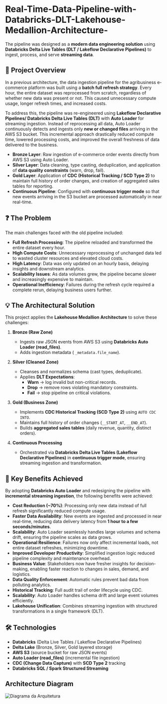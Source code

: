 # Real-Time-Data-Pipeline-with-Databricks-DLT-Lakehouse-Medallion-Architecture-
The pipeline was designed as a **modern data engineering solution** using **Databricks Delta Live Tables (DLT / Lakeflow Declarative Pipelines)** to ingest, process, and serve **streaming data**.

## 📌 Project Overview
In a previous architecture, the data ingestion pipeline for the agribusiness e-commerce platform was built using a **batch full refresh strategy**. Every hour, the entire dataset was reprocessed from scratch, regardless of whether new data was present or not. This caused unnecessary compute usage, longer refresh times, and increased costs.  

To address this, the pipeline was re-engineered using **Lakeflow Declarative Pipelines/ Databricks Delta Live Tables (DLT)** with **Auto Loader** for streaming ingestion. Instead of reprocessing all data, Auto Loader continuously detects and ingests only **new or changed files** arriving in the AWS S3 bucket. This incremental approach drastically reduced compute time, lowered processing costs, and improved the overall freshness of data delivered to the business.  

- **Bronze Layer**: Raw ingestion of e-commerce order events directly from AWS S3 using Auto Loader.  
- **Silver Layer**: Data cleaning, type casting, deduplication, and application of **data quality constraints** (warn, drop, fail).  
- **Gold Layer**: Application of **CDC (Historical Tracking / SCD Type 2)** to maintain full history of order changes, and creation of aggregated sales tables for reporting.  
- **Continuous Pipeline**: Configured with **continuous trigger mode** so that new events arriving in the S3 bucket are processed automatically in near real-time.  

## ❓ The Problem
The main challenges faced with the old pipeline included:  
- **Full Refresh Processing**: The pipeline reloaded and transformed the entire dataset every hour.  
- **High Compute Costs**: Unnecessary reprocessing of unchanged data led to wasted cluster resources and elevated cloud costs.  
- **High Latency**: Data was only updated on an hourly basis, delaying insights and downstream analytics.  
- **Scalability Issues**: As data volumes grew, the pipeline became slower and increasingly expensive to maintain.  
- **Operational Inefficiency**: Failures during the refresh cycle required a complete rerun, delaying business users further.  

## 💡 The Architectural Solution
This project applies the **Lakehouse Medallion Architecture** to solve these challenges:

1. **Bronze (Raw Zone)**  
   - Ingests raw JSON events from AWS S3 using **Databricks Auto Loader (read_files)**.  
   - Adds ingestion metadata ( `_metadata.file_name`).  

2. **Silver (Cleaned Zone)**  
   - Cleanses and normalizes schema (cast types, deduplicate).  
   - Applies **DLT Expectations**:  
     - **Warn** → log invalid but non-critical records.  
     - **Drop** → remove rows violating mandatory constraints.  
     - **Fail** → stop pipeline on critical violations.  

3. **Gold (Business Zone)**  
   - Implements **CDC Historical Tracking (SCD Type 2)** using `AUTO CDC INTO`.  
   - Maintains full history of order changes (`__START_AT`, `__END_AT`).  
   - Builds **aggregated sales tables** (daily revenue, quantity, distinct orders).  

4. **Continuous Processing**  
   - Orchestrated via **Databricks Delta Live Tables (Lakeflow Declarative Pipelines)** in **continuous trigger mode**, ensuring streaming ingestion and transformation.  

## 🚀 Key Benefits Achieved
By adopting **Databricks Auto Loader** and redesigning the pipeline with **incremental streaming ingestion**, the following benefits were achieved:  

- **Cost Reduction (~70%)**: Processing only new data instead of full refresh significantly reduced compute usage.  
- **Faster Data Availability**: New events are ingested and processed in near real-time, reducing data delivery latency from **1 hour to a few seconds/minutes**.  
- **Scalability**: Auto Loader seamlessly handles large volumes and schema drift, ensuring the pipeline scales as data grows.  
- **Operational Resilience**: Failures now only affect incremental loads, not entire dataset refreshes, minimizing downtime.  
- **Improved Developer Productivity**: Simplified ingestion logic reduced pipeline complexity and maintenance overhead.  
- **Business Value**: Stakeholders now have fresher insights for decision-making, enabling faster reaction to changes in sales, demand, and logistics.
- **Data Quality Enforcement**: Automatic rules prevent bad data from polluting analytics.  
- **Historical Tracking**: Full audit trail of order lifecycle using CDC.  
- **Scalability**: Auto Loader handles schema drift and large event volumes efficiently.  
- **Lakehouse Unification**: Combines streaming ingestion with structured transformations in a single framework (DLT).  

## 🛠️ Technologies
- **Databricks** (Delta Live Tables / Lakeflow Declarative Pipelines)  
- **Delta Lake** (Bronze, Silver, Gold layered storage)  
- **AWS S3** (source bucket for raw JSON events)  
- **Auto Loader (read_files)** (incremental file ingestion)  
- **CDC (Change Data Capture)** with **SCD Type 2** tracking  
- **Databricks SQL / Spark Structured Streaming**  

## Architecture Diagram

![Diagrama da Arquitetura](docs/diagram_arq.png)
